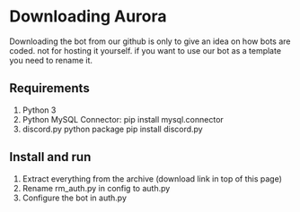 # Downloading Aurora
Downloading the bot from our github is only to give an idea on how bots are coded. not for hosting it yourself. if you want to use our bot as a template you need to rename it.

## Requirements
1. Python 3
2. Python MySQL Connector: pip install mysql.connector
3. discord.py python package pip install discord.py

## Install and run
1. Extract everything from the archive (download link in top of this page)
2. Rename rm_auth.py in config to auth.py
3. Configure the bot in auth.py
